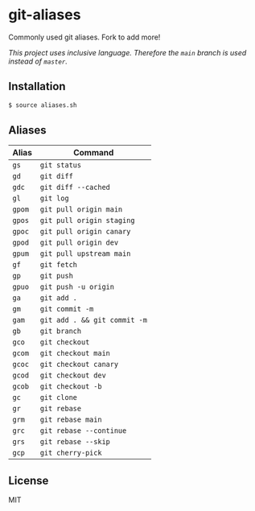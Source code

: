 
# git-aliases

Commonly used git aliases. Fork to add more!

_This project uses inclusive language. Therefore the `main` branch is used
instead of `master`._

## Installation

```bash
$ source aliases.sh
```

## Aliases

| Alias | Command |
|-------|---------|
| `gs`  | `git status` |
| `gd`  | `git diff` |
| `gdc`  | `git diff --cached` |
| `gl`  | `git log` |
| `gpom` | `git pull origin main` |
| `gpos` | `git pull origin staging` |
| `gpoc` | `git pull origin canary` |
| `gpod` | `git pull origin dev` |
| `gpum` | `git pull upstream main` |
| `gf` | `git fetch` |
| `gp`   | `git push` |
| `gpuo`   | `git push -u origin` |
| `ga`   | `git add .` |
| `gm`   | `git commit -m` |
| `gam`  | `git add . && git commit -m` |
| `gb`   | `git branch` |
| `gco`  | `git checkout` |
| `gcom`  | `git checkout main` |
| `gcoc`  | `git checkout canary` |
| `gcod`  | `git checkout dev` |
| `gcob`  | `git checkout -b` |
| `gc`  | `git clone` |
| `gr`  | `git rebase` |
| `grm`  | `git rebase main` |
| `grc`  | `git rebase --continue` |
| `grs`  | `git rebase --skip` |
| `gcp` | `git cherry-pick` |

## License

  MIT

